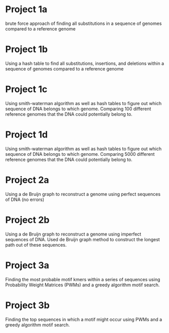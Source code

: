 # Project 1a
brute force approach of finding all substitutions in a sequence of genomes compared to a reference genome

# Project 1b
Using a hash table to find all substitutions, insertions, and deletions within a sequence of genomes compared to a reference genome

# Project 1c
Using smith-waterman algorithm as well as hash tables to figure out which sequence of DNA belongs to which genome. Comparing 100 different reference genomes that the DNA could potentially belong to. 

# Project 1d
Using smith-waterman algorithm as well as hash tables to figure out which sequence of DNA belongs to which genome. Comparing 5000 different reference genomes that the DNA could potentially belong to. 

# Project 2a
Using a de Bruijn graph to reconstruct a genome using perfect sequences of DNA (no errors)

# Project 2b
Using a de Bruijn graph to reconstruct a genome using imperfect sequences of DNA. Used de Bruijn graph method to construct the longest path out of these sequences.

# Project 3a
Finding the most probable motif kmers within a series of sequences using Probability Weight Matrices (PWMs) and a greedy algorithm motif search. 

# Project 3b
Finding the top sequences in which a motif might occur using PWMs and a greedy algorithm motif search. 
